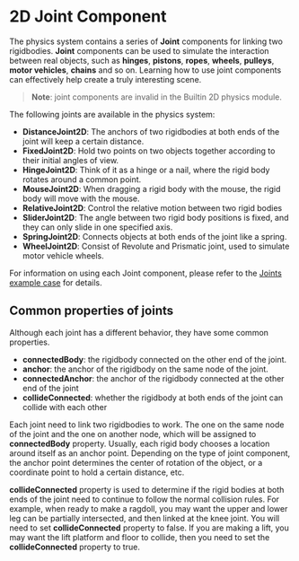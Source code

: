 # 2D Joint Component

The physics system contains a series of __Joint__ components for linking two rigidbodies. **Joint** components can be used to simulate the interaction between real objects, such as __hinges__, __pistons__, __ropes__, __wheels__, __pulleys__, __motor vehicles__, __chains__ and so on. Learning how to use joint components can effectively help create a truly interesting scene.

> __Note__: joint components are invalid in the Builtin 2D physics module.

The following joints are available in the physics system:

- __DistanceJoint2D__: The anchors of two rigidbodies at both ends of the joint will keep a certain distance.
- __FixedJoint2D__: Hold two points on two objects together according to their initial angles of view.
- __HingeJoint2D__: Think of it as a hinge or a nail, where the rigid body rotates around a common point.
- __MouseJoint2D__: When dragging a rigid body with the mouse, the rigid body will move with the mouse.
- __RelativeJoint2D__: Control the relative motion between two rigid bodies
- __SliderJoint2D__: The angle between two rigid body positions is fixed, and they can only slide in one specified axis.
- __SpringJoint2D__: Connects objects at both ends of the joint like a spring.
- __WheelJoint2D__: Consist of Revolute and Prismatic joint, used to simulate motor vehicle wheels.

For information on using each Joint component, please refer to the [Joints example case](https://github.com/cocos-creator/test-cases-3d/tree/v3.0/assets/cases/dragonbones) for details.

## Common properties of joints

Although each joint has a different behavior, they have some common properties.

- __connectedBody__: the rigidbody connected on the other end of the joint.
- __anchor__: the anchor of the rigidbody on the same node of the joint.
- __connectedAnchor__: the anchor of the rigidbody connected at the other end of the joint
- __collideConnected__: whether the rigidbody at both ends of the joint can collide with each other

Each joint need to link two rigidbodies to work. The one on the same node of the joint and the one on another node, which will be assigned to **connectedBody** property. Usually, each rigid body chooses a location around itself as an anchor point. Depending on the type of joint component, the anchor point determines the center of rotation of the object, or a coordinate point to hold a certain distance, etc.

**collideConnected** property is used to determine if the rigid bodies at both ends of the joint need to continue to follow the normal collision rules. For example, when ready to make a ragdoll, you may want the upper and lower leg can be partially intersected, and then linked at the knee joint. You will need to set **collideConnected** property to false. If you are making a lift, you may want the lift platform and floor to collide, then you need to set the **collideConnected** property to true.
